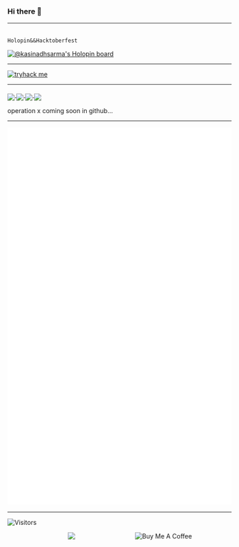 ### Hi there 👋
<hr>
</hr>
                                           
                                                      Holopin&&Hacktoberfest

[![@kasinadhsarma's Holopin board](https://holopin.io/api/user/board?user=kasinadhsarma)](https://holopin.io/@kasinadhsarma)

<hr>
<a href ="https://tryhackme.com/p/cacophonybusted5" target ="_blank"><img src ="https://shurikenskribbles.files.wordpress.com/2021/06/tryhackme.png?w=1088" alignalign="right" alt="tryhack me" style="height: 217px !important;width: 1088px !important;" ></a>
</hr>

<hr>
<a href="https://www.linkedin.com/in/swayampakula-v-s-s-pavanakasinadhasarma-90634920b/">
  <img align="middle" width="24px" src="https://cdn-icons-png.flaticon.com/512/174/174857.png"  />
</a>


<a href="https://twitter.com/Kasinadha353l">
  <img align="middle" width="26px" src="https://logodownload.org/wp-content/uploads/2014/09/twitter-logo-6.png" />
</a>


<a href="https://swayampakulavsspavanakasinadha@gmail.com">
  <img align="middle" width="26px" src="https://cdn-icons-png.flaticon.com/512/281/281769.png" />
</a>


<a href="https://www.instagram.com/skasinadh/">
  <img align="middle" width="26px" src="https://upload.wikimedia.org/wikipedia/commons/thumb/a/a5/Instagram_icon.png/1024px-Instagram_icon.png" />
</a>

<p>operation x coming soon in github... </p>

</hr>

<hr>

![my github Metrics](github-metrics.svg)

</hr>

<hr>

![Visitors](https://api.visitorbadge.io/api/visitors?path=https%3A%2F%2Fgithub.com%2Fkasinadhsarma&countColor=%23ff8a65)


<a href="https://www.buymeacoffee.com/kasinadhsarma" target="_blank"><img src="https://cdn.buymeacoffee.com/buttons/v2/default-red.png" align="right" alt="Buy Me A Coffee" style="height: 60px !important;width: 217px !important;" ></a>

<a href="https://github.com/SaicharanKandukuri/spotify-bar" target="_blank">
<p align="center">
  <img src="https://spotify-dashbord.vercel.app/api/now-playing" >
</p>
</a>
</hr>
